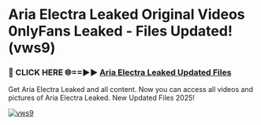 # Aria Electra Leaked Original Videos 0nlyFans Leaked - Files Updated! (vws9)

<h3>🔴 CLICK HERE 🌐==►► <a href="https://tinyurl.com/2jnfzry5" rel="nofollow">Aria Electra Leaked Updated Files</a></h3>

Get Aria Electra Leaked and all content. Now you can access all videos and pictures of Aria Electra Leaked. New Updated Files 2025!

[![vws9](https://i.imgur.com/GyGTBgg.gif)](https://tinyurl.com/2jnfzry5)
